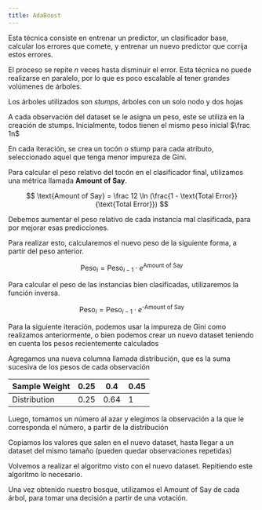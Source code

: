 ```yaml
---
title: AdaBoost
---
```


Esta técnica consiste en entrenar un predictor, un clasificador base, calcular los errores que comete, y entrenar un nuevo predictor que corrija estos errores.

El proceso se repite $n$ veces hasta disminuir el error. Esta técnica no puede realizarse en paralelo, por lo que es poco escalable al tener grandes volúmenes de árboles.

Los árboles utilizados son *stumps*, árboles con un solo nodo y dos hojas

A cada observación del dataset se le asigna un peso, este se utiliza en la creación de stumps. Inicialmente, todos tienen el mismo peso inicial $\frac 1n$

En cada iteración, se crea un tocón o stump para cada atributo, seleccionado aquel que tenga menor impureza de Gini.

Para calcular el peso relativo del tocón en el clasificador final, utilizamos una métrica llamada **Amount of Say**.

$$
\text{Amount of Say} = \frac 12 \ln (\frac{1 - \text{Total Error}}{\text{Total Error}})
$$

Debemos aumentar el peso relativo de cada instancia mal clasificada, para por mejorar esas predicciones.

Para realizar esto, calcularemos el nuevo peso de la siguiente forma, a partir del peso anterior.

$$
\text{Peso}_i = \text{Peso}_{i-1} \cdot e^{\text{Amount of Say}}
$$

Para calcular el peso de las instancias bien clasificadas, utilizaremos la función inversa.

$$
\text{Peso}_i = \text{Peso}_{i-1} \cdot e^{\text{-Amount of Say}}
$$

Para la siguiente iteración, podemos usar la impureza de Gini como realizamos anteriormente, o bien podemos crear un nuevo dataset teniendo en cuenta los pesos recientemente calculados

Agregamos una nueva columna llamada distribución, que es la suma sucesiva de los pesos de cada observación

| Sample Weight | 0.25 | 0.4 | 0.45 |
| --- | --- | --- | --- |
| Distribution | 0.25 | 0.64 | 1 |

Luego, tomamos un número al azar y elegimos la observación a la que le corresponda el número, a partir de la distribución

Copiamos los valores que salen en el nuevo dataset, hasta llegar a un dataset del mismo tamaño (pueden quedar observaciones repetidas)

Volvemos a realizar el algoritmo visto con el nuevo dataset. Repitiendo este algoritmo lo necesario.

Una vez obtenido nuestro bosque, utilizamos el Amount of Say de cada árbol, para tomar una decisión a partir de una votación.
